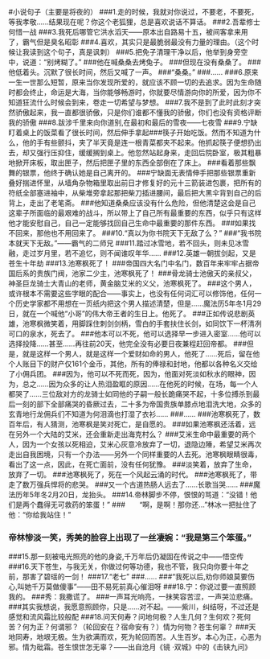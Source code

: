 #小说句子（主要是将夜的）
###1.走的时候，我就对你说过，不要老，不要死，等我孝敬......结果现在呢？你这个老狐狸，总是喜欢说话不算话。
###2.吾辈修士 何惜一战
###3.我死后哪管它洪水滔天——原本出自路易十五，被间客拿来用了，霸气但是臭名昭彰
###4.喜欢，其实只是最脆弱最没有力量的理由。（这个时候让我读到这个句子，真是讽刺）
###5.把免子清理干净以后，他举到身旁空中，说道：“别烤糊了。”
###他在喊桑桑去烤兔子。
###但现在没有桑桑了。
###他低着头。沉默了很长时间，然后又喊了一声。
###“桑桑。”
###……
###6.原来一生一世那么短暂，原来当你发现所爱的，就应该不顾一切的去追求。因为生命随时都会终止，命运是大海，当你能够畅游时，你就要尽情游向你的所爱，因为你不知道狂流什么时候会到来，卷走一切希望与梦想。
###7.我不是到了此时此刻才突然骄傲起来，我一直都很骄傲，只是你们谁都不懂我的骄傲，你们也没有资格评断我的骄傲
###8.跋涉千里来向你道别,在最初和最后的雪夜——七夜雪
###9.宁缺盯着桌上的饭菜看了很长时间，然后伸手拿起###筷子开始吃饭。然而不知道为什么，他的手有些颤抖，夹了半天竟是连一根青菜都夹不起来。他抓起筷子便想扔出去，却又强行压抑住，缓缓搁到桌上。他忽然站起身来，走回后院卧室，极其粗暴地掀开床板，取出匣子，然后把匣子里的东西全部倒在了床上。
###看着那些飘舞的银票，他终于确认她是自己离开的。
###宁缺面无表情伸手把那些银票重新叠好揣进怀里，从墙角杂物箱里取出前日才修复好的元十三箭装进包裹，把所有的符纸全部塞进袖中，从柴堆旁拿起那把柴刀插进腰间，最后把大黑伞背到自己的后背上，走出了老笔斋。
###他知道桑桑应该没有什么危险，但他清楚这会是自己这辈子所面临的最艰难的战斗，所以带上了自己所有最重要的东西，似乎只有这样他才能安慰自己，自己一定能够找回自己生命中最重要的那件东西。
###如果找不回来，那他也不用回来了。
###10.“真以为你书院天下无敌了么？”
###“我书院本就天下无敌。”——霸气的二师兄
###11.踏过冰雪地，若不回头，则未见冰雪融，走过岁月里，若不追忆，则不闻谁叹年华……
###12.英雄一朝拔剑起，又是苍生十年劫
###13.池寒枫死了！
###帝国四大名门中名门，数百年来牢牢占据帝国后系的贵族门阀，池家二少主，池寒枫死了！
###骨龙骑士池傲天的亲叔父，神圣巨龙骑士大青山的老师，黄金脑艾米的义父，池寒枫死了。
###这个男人，或许根本不需要这些字眼的配合――事实上，也没有任何词汇可以修饰他，任何一个历史学家都不用想在一页纸内把这个男人描述清楚，但是……魔法历5年冬1月29日，就在一个喊他“小哥”的伟大帝王者的生日上。他死了。
###正如传说悲剧英雄，池寒枫微笑着，用脚踩住刺剑剑柄，雪白的手套扶住长剑，如同饮下一杯清冽可口的泉水，死去了。
###他本可以不死，他可以选择早一步进入密室……他可以选择投降……甚至……再往前20天，他完全没有必要日夜兼程赶回帝都。
###但是，就是这样一个男人，就是这样一个爱财如命的男人，他死了……死后，留在他个人账目下的财产仅161个金币，其他，所有的俸禄和封地，他都以各种名义交给了小佣兵团。
###因为，他可以不死而死，因为，他面对死淡如秋水的眼神，因为，总之……因为众多的让人热泪盈眶的原因……在他死的时候，在场，每一个人都哭了……三位敌对方的龙骑士如同他的子嗣一般长跪痛哭不起，十多位搏杀到最后一刻的部下全部痛哭的昏厥过去，二十多为帝国贵族单膝点地泪洗大地，众多的玄青地行龙佣兵们不知道为何泪滴也打湿了衣衫……
###……
###池寒枫死了，数百年后，有人猜测，池寒枫是笑对死亡，是自愿的。
###如果池寒枫还活着，远在另外一个大陆的艾米，还会重新走出海克村么？
###艾米生命中最重要的两个人，因为一个女孩以死相迫，艾米心灰意冷放弃了一切，退隐边陲，希望艾米再次走出自我困境，只有一个办法――另外一个同样重要的人去死。池寒枫眼睛很毒，看出了这一点，因此，在死亡面前，没有任何犹豫。
###淡笑着，放弃了生命，放弃了一切。
###池寒枫死了，死在一个风起云涌的时代。
###池寒枫死了，带走了数万强兵悍将的悲哭。
###又一个古道热肠人远去了……长歌当哭……
###魔法历年5年冬2月20日，龙抬头。
###14.帝林脚步不停，恨恨的骂道：“没错！他们是两个蠢得无可救药的笨蛋！”
###　　“啊，是啊！那你还…”林冰一把扯住了他：“你给我站住！”
###    帝林惨淡一笑，秀美的脸容上出现了一丝凄婉：“我是第三个笨蛋。”
###15.那一刻被电光照亮的他的身姿,千万年后仍凝固在传说之中——悟空传
###16.天下苍生，与我无关，你做过何等功德，我也不管，我只向你要十年之前，那害了碧瑶的一剑！
###17.“老七”
###……
###“我死以后,劝你师娘莫要伤心,叫她千万莫做傻事”——田不易死前真心催泪呀
###18.宁：你说过要一直照顾我的。
###秀：我撒谎了。
###一声耳光响亮，一抹笑容苦涩，一声哭泣悲痛。
###其实我想说，我愿意照顾你，只是……对不起。——紫川，纠结呀，不过还是感觉和流风霜比较般配
###18.问天何寿？问地何极？人生几何？生何欢？死何苦？何为正？何谓邪？（轮回安在？宿命安有？）情为何物？苍生何辜？
###天地同寿，地垠无极。生为欲满而欢，死为轮回而苦。人生百岁。本心为正，心恶为邪。情为砒霜。苍生恨世怎无辜？——出自沧月《镜 ·双城》中的《击铗九问》